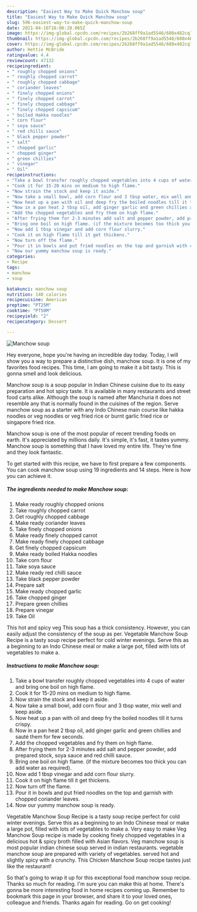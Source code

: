```yaml
---
description: "Easiest Way to Make Quick Manchow soup"
title: "Easiest Way to Make Quick Manchow soup"
slug: 596-easiest-way-to-make-quick-manchow-soup
date: 2021-04-16T16:06:28.065Z
image: https://img-global.cpcdn.com/recipes/2b268ff9a1ad5546/680x482cq70/manchow-soup-recipe-main-photo.jpg
thumbnail: https://img-global.cpcdn.com/recipes/2b268ff9a1ad5546/680x482cq70/manchow-soup-recipe-main-photo.jpg
cover: https://img-global.cpcdn.com/recipes/2b268ff9a1ad5546/680x482cq70/manchow-soup-recipe-main-photo.jpg
author: Hettie McBride
ratingvalue: 4.4
reviewcount: 47132
recipeingredient:
- " roughly chopped onions"
- " roughly chopped carrot"
- " roughly chopped cabbage"
- " coriander leaves"
- " finely chopped onions"
- " finely chopped carrot"
- " finely chopped cabbage"
- " finely chopped capsicum"
- " boiled Hakka noodles"
- " corn flour"
- " soya sauce"
- " red chilli sauce"
- " black pepper powder"
- " salt"
- " chopped garlic"
- " chopped ginger"
- " green chillies"
- " vinegar"
- " Oil"
recipeinstructions:
- "Take a bowl transfer roughly chopped vegetables into 4 cups of water and bring one boil on high flame."
- "Cook it for 15-20 mins on medium to high flame."
- "Now strain the stock and keep it aside."
- "Now take a small bowl, add corn flour and 3 tbsp water, mix well and keep aside."
- "Now heat up a pan with oil and deep fry the boiled noodles till it turns crispy."
- "Now in a pan heat 2 tbsp oil, add ginger garlic and green chillies and sauté them for few seconds."
- "Add the chopped vegetables and fry them on high flame."
- "After frying them for 2-3 minutes add salt and pepper powder, add prepared stock, soya sauce and red chilli sauce."
- "Bring one boil on high flame. (if the mixture becomes too thick you can add water as required)."
- "Now add 1 tbsp vinegar and add corn flour slurry."
- "Cook it on high flame till it get thickens."
- "Now turn off the flame."
- "Pour it in bowls and put fried noodles on the top and garnish with chopped coriander leaves."
- "Now our yummy manchow soup is ready."
categories:
- Recipe
tags:
- manchow
- soup

katakunci: manchow soup 
nutrition: 140 calories
recipecuisine: American
preptime: "PT25M"
cooktime: "PT50M"
recipeyield: "2"
recipecategory: Dessert

---
```



![Manchow soup](https://img-global.cpcdn.com/recipes/2b268ff9a1ad5546/680x482cq70/manchow-soup-recipe-main-photo.jpg)

Hey everyone, hope you're having an incredible day today. Today, I will show you a way to prepare a distinctive dish, manchow soup. It is one of my favorites food recipes. This time, I am going to make it a bit tasty. This is gonna smell and look delicious.

Manchow soup is a soup popular in Indian Chinese cuisine due to its easy preparation and hot spicy taste. It is available in many restaurants and street food carts alike. Although the soup is named after Manchuria it does not resemble any that is normally found in the cuisines of the region. Serve manchow soup as a starter with any Indo Chinese main course like hakka noodles or veg noodles or veg fried rice or burnt garlic fried rice or singapore fried rice.

Manchow soup is one of the most popular of recent trending foods on earth. It's appreciated by millions daily. It's simple, it's fast, it tastes yummy. Manchow soup is something that I have loved my entire life. They're fine and they look fantastic.


To get started with this recipe, we have to first prepare a few components. You can cook manchow soup using 19 ingredients and 14 steps. Here is how you can achieve it.

<!--inarticleads1-->

##### The ingredients needed to make Manchow soup:

1. Make ready  roughly chopped onions
1. Take  roughly chopped carrot
1. Get  roughly chopped cabbage
1. Make ready  coriander leaves
1. Take  finely chopped onions
1. Make ready  finely chopped carrot
1. Make ready  finely chopped cabbage
1. Get  finely chopped capsicum
1. Make ready  boiled Hakka noodles
1. Take  corn flour
1. Take  soya sauce
1. Make ready  red chilli sauce
1. Take  black pepper powder
1. Prepare  salt
1. Make ready  chopped garlic
1. Take  chopped ginger
1. Prepare  green chillies
1. Prepare  vinegar
1. Take  Oil


This hot and spicy veg This soup has a thick consistency. However, you can easily adjust the consistency of the soup as per. Vegetable Manchow Soup Recipe is a tasty soup recipe perfect for cold winter evenings. Serve this as a beginning to an Indo Chinese meal or make a large pot, filled with lots of vegetables to make a. 

<!--inarticleads2-->

##### Instructions to make Manchow soup:

1. Take a bowl transfer roughly chopped vegetables into 4 cups of water and bring one boil on high flame.
1. Cook it for 15-20 mins on medium to high flame.
1. Now strain the stock and keep it aside.
1. Now take a small bowl, add corn flour and 3 tbsp water, mix well and keep aside.
1. Now heat up a pan with oil and deep fry the boiled noodles till it turns crispy.
1. Now in a pan heat 2 tbsp oil, add ginger garlic and green chillies and sauté them for few seconds.
1. Add the chopped vegetables and fry them on high flame.
1. After frying them for 2-3 minutes add salt and pepper powder, add prepared stock, soya sauce and red chilli sauce.
1. Bring one boil on high flame. (if the mixture becomes too thick you can add water as required).
1. Now add 1 tbsp vinegar and add corn flour slurry.
1. Cook it on high flame till it get thickens.
1. Now turn off the flame.
1. Pour it in bowls and put fried noodles on the top and garnish with chopped coriander leaves.
1. Now our yummy manchow soup is ready.


Vegetable Manchow Soup Recipe is a tasty soup recipe perfect for cold winter evenings. Serve this as a beginning to an Indo Chinese meal or make a large pot, filled with lots of vegetables to make a. Very easy to make Veg Manchow Soup recipe is made by cooking finely chopped vegetables in a delicious hot &amp; spicy broth filled with Asian flavors. Veg manchow soup is most popular indian chinese soup served in indian restaurants. vegetable manchow soup are prepared with variety of vegetables. served hot and slightly spicy with a crunchy. This Chicken Manchow Soup recipe tastes just like the restaurant! 

So that's going to wrap it up for this exceptional food manchow soup recipe. Thanks so much for reading. I'm sure you can make this at home. There's gonna be more interesting food in home recipes coming up. Remember to bookmark this page in your browser, and share it to your loved ones, colleague and friends. Thanks again for reading. Go on get cooking!
